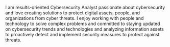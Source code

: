 I am results-oriented Cybersecurity Analyst passionate about cybersecurity and love creating solutions to protect digital assets, people, and organizations from cyber threats. I enjoy working with people and technology to solve complex problems and committed to staying updated on cybersecurity trends and technologies and analyzing information assets to proactively detect and implement security measures to protect against threats. 
